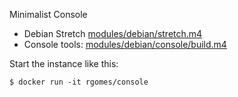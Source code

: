 Minimalist Console

 * Debian Stretch [modules/debian/stretch.m4](http://github.com/frgomes/Dockerfiles/blob/master/modules/debian/stretch.m4)
 * Console tools: [modules/debian/console/build.m4](http://github.com/frgomes/Dockerfiles/blob/master/modules/debian/console/build.m4)

Start the instance like this:

    $ docker run -it rgomes/console
